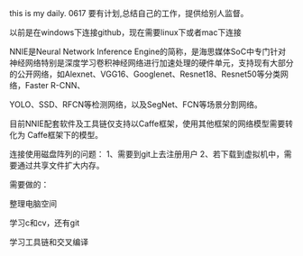 this is my daily.
0617
要有计划,总结自己的工作，提供给别人监督。

以前是在windows下连接github，现在需要linux下或者mac下连接


NNIE是Neural Network Inference Engine的简称，是海思媒体SoC中专门针对神经网络特别是深度学习卷积神经网络进行加速处理的硬件单元，支持现有大部分的公开网络，如Alexnet、VGG16、Googlenet、Resnet18、Resnet50等分类网络，Faster R-CNN、 

YOLO、SSD、RFCN等检测网络，以及SegNet、FCN等场景分割网络。

目前NNIE配套软件及工具链仅支持以Caffe框架，使用其他框架的网络模型需要转化为 Caffe框架下的模型。



连接使用磁盘阵列的问题：
1、需要到git上去注册用户
2、若下载到虚拟机中，需要通过共享文件扩大内存。



需要做的：

整理电脑空间

学习c和cv，还有git

学习工具链和交叉编译
